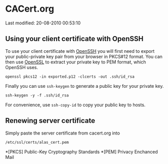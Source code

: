 # CACert.org

Last modified: 20-08-2010 00:53:10

## Using your client certificate with OpenSSH

To use your client certificate with [OpenSSH](http://openssh.org/) you will
first need to export your public-private key pair from your browser in PKCS#12
format. You can then use [OpenSSL](http://openssl.org/) to extract your private
key to PEM format, which OpenSSH uses.

	openssl pkcs12 -in exported.p12 -clcerts -out .ssh/id_rsa

Finally you can use `ssh-keygen` to generate a public key for your private key.

	ssh-keygen -y -f .ssh/id_rsa

For convenience, use `ssh-copy-id` to copy your public key to hosts.

## Renewing server certificate

Simply paste the server certificate from cacert.org into

	/etc/ssl/certs/alas_cert.pem

*[PKCS] Public-Key Cryptography Standards
*[PEM] Privacy Enchanced Mail
